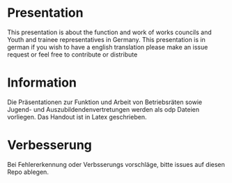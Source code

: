 # Presentation
This presentation is about the function and work of works councils and Youth and trainee representatives in Germany.
This presentation is in german if you wish to have a english translation please make an issue request or feel free to contribute or distribute

# Information
Die Präsentationen zur Funktion und Arbeit von Betriebsräten sowie Jugend- und Auszubildendenvertretungen werden als odp Dateien vorliegen.
Das Handout ist in Latex geschrieben.

# Verbesserung
Bei Fehlererkennung oder Verbsserungs vorschläge, bitte issues auf diesen Repo ablegen.

